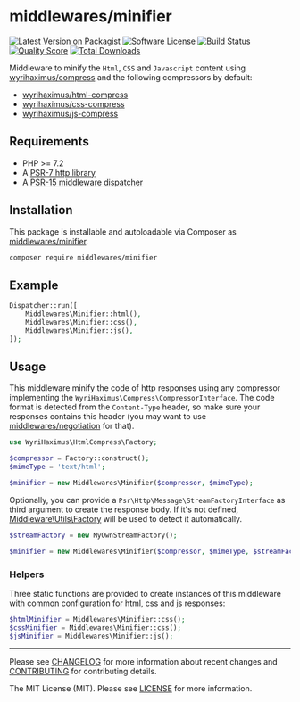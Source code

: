 # middlewares/minifier

[![Latest Version on Packagist][ico-version]][link-packagist]
[![Software License][ico-license]](LICENSE)
[![Build Status][ico-travis]][link-travis]
[![Quality Score][ico-scrutinizer]][link-scrutinizer]
[![Total Downloads][ico-downloads]][link-downloads]

Middleware to minify the `Html`, `CSS` and `Javascript` content using [wyrihaximus/compress](https://github.com/WyriHaximus/php-compress) and the following compressors by default:

- [wyrihaximus/html-compress](https://github.com/WyriHaximus/HtmlCompress)
- [wyrihaximus/css-compress](https://github.com/WyriHaximus/php-css-compress)
- [wyrihaximus/js-compress](https://github.com/WyriHaximus/php-js-compress)

## Requirements

* PHP >= 7.2
* A [PSR-7 http library](https://github.com/middlewares/awesome-psr15-middlewares#psr-7-implementations)
* A [PSR-15 middleware dispatcher](https://github.com/middlewares/awesome-psr15-middlewares#dispatcher)

## Installation

This package is installable and autoloadable via Composer as [middlewares/minifier](https://packagist.org/packages/middlewares/minifier).

```sh
composer require middlewares/minifier
```

## Example

```php
Dispatcher::run([
    Middlewares\Minifier::html(),
    Middlewares\Minifier::css(),
    Middlewares\Minifier::js(),
]);
```

## Usage

This middleware minify the code of http responses using any compressor implementing the `WyriHaximus\Compress\CompressorInterface`. The code format is detected from the `Content-Type` header, so make sure your responses contains this header (you may want to use [middlewares/negotiation](https://github.com/middlewares/negotiation) for that).

```php
use WyriHaximus\HtmlCompress\Factory;

$compressor = Factory::construct();
$mimeType = 'text/html';

$minifier = new Middlewares\Minifier($compressor, $mimeType);
```

Optionally, you can provide a `Psr\Http\Message\StreamFactoryInterface` as third argument to create the response body. If it's not defined, [Middleware\Utils\Factory](https://github.com/middlewares/utils#factory) will be used to detect it automatically.

```php
$streamFactory = new MyOwnStreamFactory();

$minifier = new Middlewares\Minifier($compressor, $mimeType, $streamFactory);
```

### Helpers

Three static functions are provided to create instances of this middleware with common configuration for html, css and js responses:

```php
$htmlMinifier = Middlewares\Minifier::css();
$cssMinifier = Middlewares\Minifier::css();
$jsMinifier = Middlewares\Minifier::js();
```

---

Please see [CHANGELOG](CHANGELOG.md) for more information about recent changes and [CONTRIBUTING](CONTRIBUTING.md) for contributing details.

The MIT License (MIT). Please see [LICENSE](LICENSE) for more information.

[ico-version]: https://img.shields.io/packagist/v/middlewares/minifier.svg?style=flat-square
[ico-license]: https://img.shields.io/badge/license-MIT-brightgreen.svg?style=flat-square
[ico-travis]: https://img.shields.io/travis/middlewares/minifier/master.svg?style=flat-square
[ico-scrutinizer]: https://img.shields.io/scrutinizer/g/middlewares/minifier.svg?style=flat-square
[ico-downloads]: https://img.shields.io/packagist/dt/middlewares/minifier.svg?style=flat-square

[link-packagist]: https://packagist.org/packages/middlewares/minifier
[link-travis]: https://travis-ci.org/middlewares/minifier
[link-scrutinizer]: https://scrutinizer-ci.com/g/middlewares/minifier
[link-downloads]: https://packagist.org/packages/middlewares/minifier
